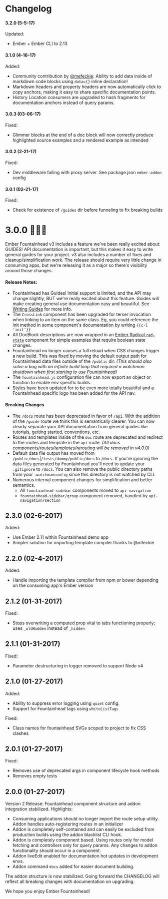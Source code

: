 # Changelog

#### 3.2.0 (5-5-17)
Updated:
- Ember + Ember CLI to 2.13

#### 3.1.0 (4-16-17)
Added:
- Community contribution by [@mefeckie](https://github.com/mfeckie): Ability to
  add data inside of markdown code blocks using `data={}` inline declaration!
- Markdown headers and property headers are now automatically click to copy anchors,
  making it easy to share specific documentation points.
- History Location consumers are upgraded to hash fragments for documentation anchors
  instead of query params.

#### 3.0.3 (03-06-17)
Fixed:
- Glimmer blocks at the end of a doc block will now correctly produce highlighted source examples and a rendered example as intended

#### 3.0.2 (2-21-17)
Fixed:
- Dev middleware failing with proxy server. See package.json `ember-addon` config

#### 3.0.1 (02-21-17)
Fixed:
- Check for existence of `/guides` dir before funneling to fix breaking builds

# 3.0.0 🎉🎉🎉
Ember Fountainhead v3 includes a feature we've been really excited about: GUIDES!
API documentation is important, but this makes it easy to write general guides
for your project. v3 also includes a number of fixes and cleanup/simplification
work. The release should require very little change in consuming apps, but
we're releasing it as a major so there's visibility around those changes.

#### Release Notes:
- Fountainhead has Guides! Initial support is limited, and the API may change
  slightly, BUT we're really excited about this feature. Guides will make
  creating general use documentation easy and beautiful. See
  [Writing Guides](https://healthsparq.github.io/ember-fountainhead/guides/writing-guides)
  for more info.
- The `CrossLink` component has been upgraded for terser invocation when linking
  to an item on the same class. Eg, you could reference the init method in some
  component's documentation by writing `{{c-l 'init'}}`
- All DocBlock descriptions are now wrapped in an
  [Ember Radical `rad-state`](https://healthsparq.github.io/ember-radical/docs/classes/Component.RadState)
  component for simple examples that require boolean state changes.
- Fountainhead no longer causes a full reload when CSS changes
  trigger a new build. This was fixed by moving the default output
  path for Fountainhead data files outside of the `/public` dir.
  _(This should also solve a bug with an infinite build loop that
  required a watchman shutdown when first starting to use
  Fountainhead)_
- The `fountainhead.js` configuration file can now export an object or function
  to enable env specific builds.
- Styles have been updated for to be even more totally beautiful and a Fountainhead
  specific logo has been added for the API nav.
  
#### Breaking Changes
- The `/docs` route has been deprecated in favor of `/api`. With the addition of
  the `/guide` route we think this is semantically clearer. You can now clearly
  separate your API documentation from general guides like tutorials, getting
  started, conventions, etc.
- Routes and templates inside of the `doc` route are deprecated and redirect to
  the routes and template in the `api` route. _(All docs
  components/routes/templates/rerouting will be removed in v4.0.0)_
- Default data file output has moved from `/public/docs`|`/tests/dummy/public/docs`
  to `/docs`. If you're ignoring the data files generated by Fountainhead
  you'll need to update your `.gitignore` to `/docs`. You can also remove the
  public directory paths from your `.watchmanconfig` since this directory is not
  watched by CLI.
- Numerous internal component changes for simplification and better semantics.
    - All `fountainhead-sidebar` components moved to `api-navigation`
    - `fountainhead-sidebar/group` component removed, handled by `api-navigation/section`


## 2.3.0 (02-6-2017)
Added:
- Use Ember 2.11 within Fountainhead demo app
- Simpler solution for importing template compiler thanks to @mfeckie

## 2.2.0 (02-4-2017)
Added:
- Handle importing the template compiler from npm or bower depending on the
  consuming app's Ember version

## 2.1.2 (01-31-2017)
Fixed:
- Stops overwriting a computed prop vital to tabs functioning properly; uses `_oldHidden` instead of `_hidden`

## 2.1.1 (01-31-2017)
Fixed:
- Parameter destructuring in logger removed to support Node v4

## 2.1.0 (01-27-2017)
Added:
- Ability to suppress error logging using `quiet` config.
- Support for Fountainhead tags using `whiteListTags`

Fixed:
- Class names for fountainhead SVGs scoped to project to fix CSS clashes

## 2.0.1 (01-27-2017)
Fixed:
- Removes use of deprecated args in component lifecycle hook methods
- Removes empty tests

## 2.0.0 (01-27-2017)
Version 2 Release: Fountainhead component structure and addon integration stabilized.
Highlights:

- Consuming applications should no longer import the route setup utility. Addon
  handles auto-registering routes in an initializer
- Addon is completely self-contained and can easily be excluded from production
  builds using the addon blacklist CLI hook.
- Addon is completely component based. Using routes only for model fetching and
  controllers only for query params. Any changes to addon functionality should
  occur in a component.
- Addon liveEdit enabled for documentation hot updates in development envs.
- Addon command `docs` added for easier document building.

The addon structure is now stabilized. Going forward the CHANGELOG will reflect
all breaking changes with documentation on upgrading.

We hope you enjoy Ember Fountainhead!
